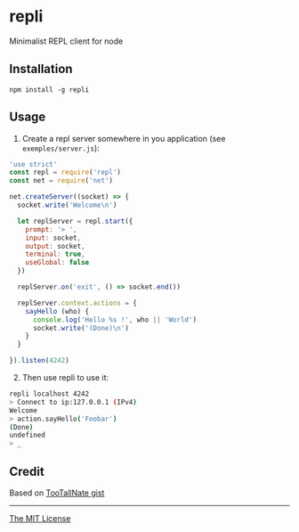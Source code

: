 # repli

Minimalist REPL client for node

## Installation

```shell
npm install -g repli
```

## Usage

1. Create a repl server somewhere in you application (see `exemples/server.js`):
  ```javascript
  'use strict'
  const repl = require('repl')
  const net = require('net')

  net.createServer((socket) => {
    socket.write('Welcome\n')

    let replServer = repl.start({
      prompt: '> ',
      input: socket,
      output: socket,
      terminal: true,
      useGlobal: false
    })

    replServer.on('exit', () => socket.end())

    replServer.context.actions = {
      sayHello (who) {
        console.log('Hello %s !', who || 'World')
        socket.write('(Done)\n')
      }
    }

  }).listen(4242)
  ```

2. Then use repli to use it:
  ```sh
  repli localhost 4242
  > Connect to ip:127.0.0.1 (IPv4)
  Welcome
  > action.sayHello('Foobar')
  (Done)
  undefined
  > _
  ```


## Credit

Based on [TooTallNate gist](https://gist.github.com/TooTallNate/2209310)

---

[The MIT License](./LICENSE)
